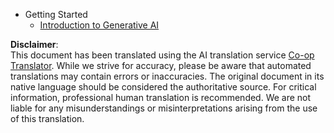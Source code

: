 <!--
CO_OP_TRANSLATOR_METADATA:
{
  "original_hash": "4d1335b77a62c821d972c35ef82c586a",
  "translation_date": "2025-07-09T19:18:06+00:00",
  "source_file": "docs/_sidebar.md",
  "language_code": "en"
}
-->
- Getting Started
  - [Introduction to Generative AI](../01-introduction-to-genai/README.md?WT.mc_id=academic-105485-koreyst)

**Disclaimer**:  
This document has been translated using the AI translation service [Co-op Translator](https://github.com/Azure/co-op-translator). While we strive for accuracy, please be aware that automated translations may contain errors or inaccuracies. The original document in its native language should be considered the authoritative source. For critical information, professional human translation is recommended. We are not liable for any misunderstandings or misinterpretations arising from the use of this translation.